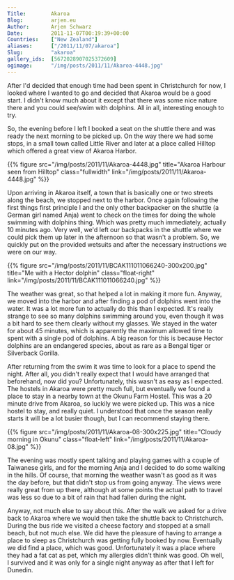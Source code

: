 ```yaml
---
Title:        Akaroa
Blog:         arjen.eu  
Author:       Arjen Schwarz  
Date:         2011-11-07T00:19:39+00:00
Countries:    ["New Zealand"]
aliases:      ["/2011/11/07/akaroa"]
Slug:         "akaroa"
gallery_ids:  [5672028907025372609]
ogimage:      "/img/posts/2011/11/Akaroa-4448.jpg"
---
```

After I'd decided that enough time had been spent in Christchurch for now, I looked where I wanted to go and decided that Akaroa would be a good start. I didn't know much about it except that there was some nice nature there and you could see/swim with dolphins. All in all, interesting enough to try.

So, the evening before I left I booked a seat on the shuttle there and was ready the next morning to be picked up. On the way there we had some stops, in a small town called Little River and later at a place called Hilltop which offered a great view of Akaroa Harbor.

{{% figure src="/img/posts/2011/11/Akaroa-4448.jpg" title="Akaroa Harbour seen from Hilltop" class="fullwidth" link="/img/posts/2011/11/Akaroa-4448.jpg" %}}

Upon arriving in Akaroa itself, a town that is basically one or two streets along the beach, we stopped next to the harbor. Once again following the first things first principle I and the only other backpacker on the shuttle (a German girl named Anja) went to check on the times for doing the whole swimming with dolphins thing. Which was pretty much immediately, actually 10 minutes ago. Very well, we'd left our backpacks in the shuttle where we could pick them up later in the afternoon so that wasn't a problem. So, we quickly put on the provided wetsuits and after the necessary instructions we were on our way.

{{% figure src="/img/posts/2011/11/BCAK111011066240-300x200.jpg" title="Me with a Hector dolphin" class="float-right" link="/img/posts/2011/11/BCAK111011066240.jpg" %}}

The weather was great, so that helped a lot in making it more fun. Anyway, we moved into the harbor and after finding a pod of dolphins went into the water. It was a lot more fun to actually do this than I expected. It's really strange to see so many dolphins swimming around you, even though it was a bit hard to see them clearly without my glasses. We stayed in the water for about 45 minutes, which is apparently the maximum allowed time to spent with a single pod of dolphins. A big reason for this is because Hector dolphins are an endangered species, about as rare as a Bengal tiger or Silverback Gorilla.

After returning from the swim it was time to look for a place to spend the night. After all, you didn't really expect that I would have arranged that beforehand, now did you? Unfortunately, this wasn't as easy as I expected. The hostels in Akaroa were pretty much full, but eventually we found a place to stay in a nearby town at the Okunu Farm Hostel. This was a 20 minute drive from Akaroa, so luckily we were picked up. This was a nice hostel to stay, and really quiet. I understood that once the season really starts it will be a lot busier though, but I can recommend staying there.

{{% figure src="/img/posts/2011/11/Akaroa-08-300x225.jpg" title="Cloudy morning in Okunu" class="float-left" link="/img/posts/2011/11/Akaroa-08.jpg" %}}

The evening was mostly spent talking and playing games with a couple of Taiwanese girls, and for the morning Anja and I decided to do some walking in the hills. Of course, that morning the weather wasn't as good as it was the day before, but that didn't stop us from going anyway. The views were really great from up there, although at some points the actual path to travel was less so due to a bit of rain that had fallen during the night.

Anyway, not much else to say about this. After the walk we asked for a drive back to Akaroa where we would then take the shuttle back to Christchurch. During the bus ride we visited a cheese factory and stopped at a small beach, but not much else. We did have the pleasure of having to arrange a place to sleep as Christchurch was getting fully booked by now. Eventually we did find a place, which was good. Unfortunately it was a place where they had a fat cat as pet, which my allergies didn't think was good. Oh well, I survived and it was only for a single night anyway as after that I left for Dunedin.
